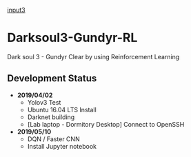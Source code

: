 [input3](https://i.imgur.com/60plm9h.jpg)
# Darksoul3-Gundyr-RL
Dark soul 3 - Gundyr Clear by using Reinforcement Learning

## Development Status
+ **2019/04/02**
  * Yolov3 Test  
  * Ubuntu 16.04 LTS Install  
  * Darknet building  
  * [Lab laptop - Dormitory Desktop] Connect to OpenSSH
+ **2019/05/10**
  * DQN / Faster CNN
  * Install Jupyter notebook
             
             
